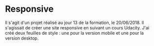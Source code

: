 ﻿# Responsive


Il s'agit d'un projet réalisé au jour 13 de la formation, le 20/06/2018. 
Il s'agissait de créer une site responsive en suivant un cours Udacity. 
J'ai créé deux feuilles de style : une pour la version mobile et une pour la version desktop.
